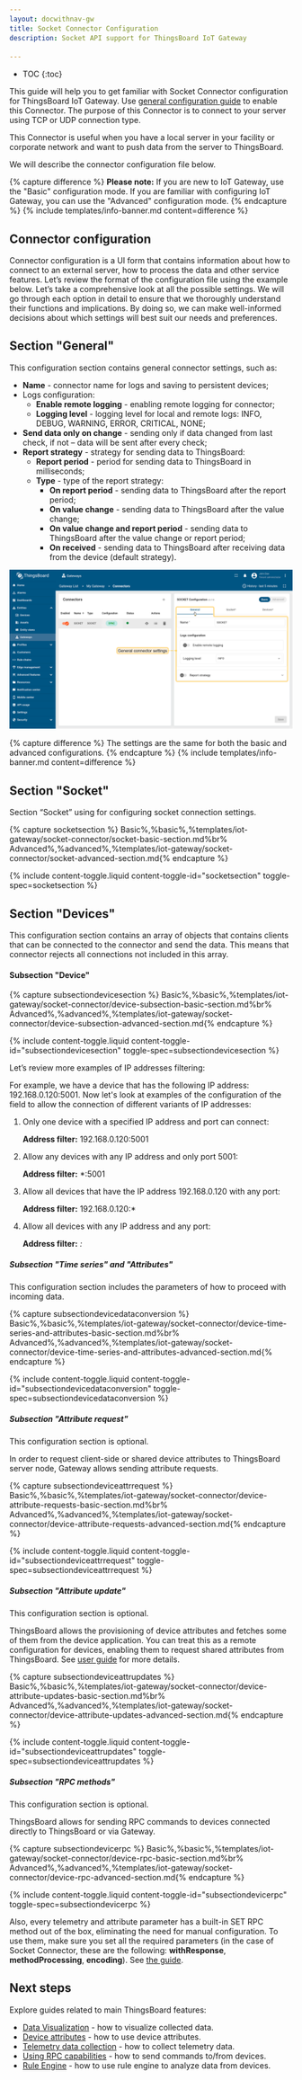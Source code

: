 ```yaml
---
layout: docwithnav-gw
title: Socket Connector Configuration
description: Socket API support for ThingsBoard IoT Gateway

---
```


* TOC
{:toc}

This guide will help you to get familiar with Socket Connector configuration for ThingsBoard IoT Gateway. 
Use [general configuration guide](/docs/iot-gateway/configuration/) to enable this Connector. The purpose of this 
Connector is to connect to your server using TCP or UDP connection type.

This Connector is useful when you have a local server in your facility or corporate network and want to push
data from the server to ThingsBoard.

We will describe the connector configuration file below.

{% capture difference %}
**Please note:**
If you are new to IoT Gateway, use the "Basic" configuration mode. If you are familiar with configuring IoT Gateway, you can use the "Advanced" configuration mode.
{% endcapture %}
{% include templates/info-banner.md content=difference %}

## Connector configuration

Connector configuration is a UI form that contains information about how to connect to an external server, how to process
the data and other service features. Let’s review the format of the configuration file using the example below.
Let’s take a comprehensive look at all the possible settings. We will go through each option in detail to ensure 
that we thoroughly understand their functions and implications. By doing so, we can make well-informed decisions about 
which settings will best suit our needs and preferences.

## Section "General"

This configuration section contains general connector settings, such as:

- **Name** - connector name for logs and saving to persistent devices;
- Logs configuration:
  - **Enable remote logging** - enabling remote logging for connector;
  - **Logging level** - logging level for local and remote logs: INFO, DEBUG, WARNING, ERROR, CRITICAL, NONE;
- **Send data only on change** - sending only if data changed from last check, if not – data will be sent after every check;
- **Report strategy** - strategy for sending data to ThingsBoard:
  - **Report period** - period for sending data to ThingsBoard in milliseconds;
  - **Type** - type of the report strategy:
    - **On report period** - sending data to ThingsBoard after the report period;
    - **On value change** - sending data to ThingsBoard after the value change;
    - **On value change and report period** - sending data to ThingsBoard after the value change or report period;
    - **On received** - sending data to ThingsBoard after receiving data from the device (default strategy).

![image](/images/gateway/socket-connector/socket-general-basic-section-1-ce.png)

{% capture difference %}
The settings are the same for both the basic and advanced configurations.
{% endcapture %}
{% include templates/info-banner.md content=difference %}

## Section "Socket"

Section “Socket” using for configuring socket connection settings.

{% capture socketsection %}
Basic<small></small>%,%basic%,%templates/iot-gateway/socket-connector/socket-basic-section.md%br%
Advanced<small></small>%,%advanced%,%templates/iot-gateway/socket-connector/socket-advanced-section.md{% endcapture %}

{% include content-toggle.liquid content-toggle-id="socketsection" toggle-spec=socketsection %}

## Section "Devices"

This configuration section contains an array of objects that contains clients that can be connected to the connector and
send the data. This means that connector rejects all connections not included in this array.

#### Subsection "Device"

{% capture subsectiondevicesection %}
Basic<small></small>%,%basic%,%templates/iot-gateway/socket-connector/device-subsection-basic-section.md%br%
Advanced<small></small>%,%advanced%,%templates/iot-gateway/socket-connector/device-subsection-advanced-section.md{% endcapture %}

{% include content-toggle.liquid content-toggle-id="subsectiondevicesection" toggle-spec=subsectiondevicesection %}

Let’s review more examples of IP addresses filtering:

For example, we have a device that has the following IP address: 192.168.0.120:5001. Now let's look at examples of the 
configuration of the field to allow the connection of different variants of IP addresses:

1. Only one device with a specified IP address and port can connect:

   **Address filter:** 192.168.0.120:5001
2. Allow any devices with any IP address and only port 5001:

   **Address filter:** *:5001
3. Allow all devices that have the IP address 192.168.0.120 with any port:

   **Address filter:** 192.168.0.120:*
4. Allow all devices with any IP address and any port:

   **Address filter:** *:*

##### Subsection "Time series" and "Attributes"

This configuration section includes the parameters of how to proceed with incoming data.

{% capture subsectiondevicedataconversion %}
Basic<small></small>%,%basic%,%templates/iot-gateway/socket-connector/device-time-series-and-attributes-basic-section.md%br%
Advanced<small></small>%,%advanced%,%templates/iot-gateway/socket-connector/device-time-series-and-attributes-advanced-section.md{% endcapture %}

{% include content-toggle.liquid content-toggle-id="subsectiondevicedataconversion" toggle-spec=subsectiondevicedataconversion %}

##### Subsection "Attribute request"

This configuration section is optional.

In order to request client-side or shared device attributes to ThingsBoard server node, Gateway allows 
sending attribute requests.

{% capture subsectiondeviceattrrequest %}
Basic<small></small>%,%basic%,%templates/iot-gateway/socket-connector/device-attribute-requests-basic-section.md%br%
Advanced<small></small>%,%advanced%,%templates/iot-gateway/socket-connector/device-attribute-requests-advanced-section.md{% endcapture %}

{% include content-toggle.liquid content-toggle-id="subsectiondeviceattrrequest" toggle-spec=subsectiondeviceattrrequest %}

##### Subsection "Attribute update"

This configuration section is optional. 

ThingsBoard allows the provisioning of device attributes and fetches some of them from 
the device application. You can treat this as a remote configuration for devices, enabling them to request 
shared attributes from ThingsBoard. See [user guide](/docs/user-guide/attributes/) for more details.

{% capture subsectiondeviceattrupdates %}
Basic<small></small>%,%basic%,%templates/iot-gateway/socket-connector/device-attribute-updates-basic-section.md%br%
Advanced<small></small>%,%advanced%,%templates/iot-gateway/socket-connector/device-attribute-updates-advanced-section.md{% endcapture %}

{% include content-toggle.liquid content-toggle-id="subsectiondeviceattrupdates" toggle-spec=subsectiondeviceattrupdates %}

##### Subsection "RPC methods"

This configuration section is optional. 

ThingsBoard allows for sending RPC commands to devices connected directly to ThingsBoard or via Gateway.

{% capture subsectiondevicerpc %}
Basic<small></small>%,%basic%,%templates/iot-gateway/socket-connector/device-rpc-basic-section.md%br%
Advanced<small></small>%,%advanced%,%templates/iot-gateway/socket-connector/device-rpc-advanced-section.md{% endcapture %}

{% include content-toggle.liquid content-toggle-id="subsectiondevicerpc" toggle-spec=subsectiondevicerpc %}

Also, every telemetry and attribute parameter has a built-in SET RPC method out of the box, eliminating the need for 
manual configuration. To use them, make sure you set all the required parameters (in the case of Socket Connector, 
these are the following:
**withResponse**, **methodProcessing**, **encoding**). 
See [the guide](/docs/iot-gateway/guides/how-to-use-get-set-rpc-methods).

## Next steps

Explore guides related to main ThingsBoard features:

 - [Data Visualization](/docs/user-guide/visualization/) - how to visualize collected data.
 - [Device attributes](/docs/user-guide/attributes/) - how to use device attributes.
 - [Telemetry data collection](/docs/user-guide/telemetry/) - how to collect telemetry data.
 - [Using RPC capabilities](/docs/user-guide/rpc/) - how to send commands to/from devices.
 - [Rule Engine](/docs/user-guide/rule-engine/) - how to use rule engine to analyze data from devices.
